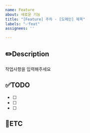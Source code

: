 ```yaml
---
name: Feature
about: 새로운 기능
title: "[Feature] 주차 - [도메인] 제목"
labels: "✅feat"
assignees: ''

---
```


✏️Description
-
작업사항을 입력해주세요

✅TODO
-
- [ ] <!--todo-->
- [ ] <!--todo-->
- [ ] <!--todo-->

🐾ETC
-
